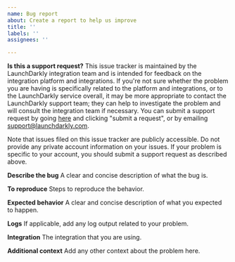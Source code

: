 ```yaml
---
name: Bug report
about: Create a report to help us improve
title: ''
labels: ''
assignees: ''

---
```


**Is this a support request?**
This issue tracker is maintained by the LaunchDarkly integration team and is intended for feedback on the integration platform and integrations. If you're not sure whether the problem you are having is specifically related to the platform and integrations, or to the LaunchDarkly service overall, it may be more appropriate to contact the LaunchDarkly support team; they can help to investigate the problem and will consult the integration team if necessary. You can submit a support request by going [here](https://support.launchdarkly.com/) and clicking "submit a request", or by emailing support@launchdarkly.com.

Note that issues filed on this issue tracker are publicly accessible. Do not provide any private account information on your issues. If your problem is specific to your account, you should submit a support request as described above.

**Describe the bug**
A clear and concise description of what the bug is.

**To reproduce**
Steps to reproduce the behavior.

**Expected behavior**
A clear and concise description of what you expected to happen.

**Logs**
If applicable, add any log output related to your problem.

**Integration**
The integration that you are using.

**Additional context**
Add any other context about the problem here.
